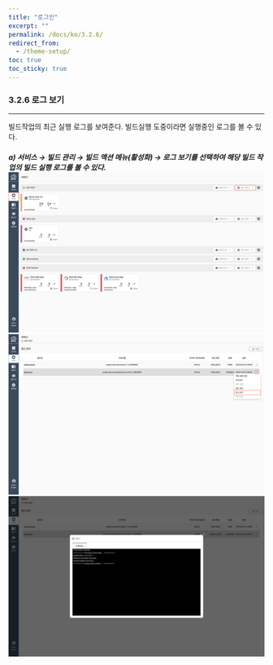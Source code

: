 ```yaml
---
title: "로그인"
excerpt: ""
permalink: /docs/ko/3.2.6/
redirect_from:
  - /theme-setup/
toc: true
toc_sticky: true
---
```


### 3.2.6 로그 보기

---

빌드작업의 최근 실행 로그를 보여준다. 빌드실행 도중이라면 실행중인 로그를 볼 수 있다.

##### **a\) 서비스 **→** 빌드 관리 **→ 빌드 액션 메뉴\(활성화\) → 로그 보기를** 선택하여 해당 빌드 작업의 빌드 실행 로그를 볼 수 있다.**![](/assets/KR/3.0.0/3.2.6_1.png)![](/assets/KR/3.0.0/3.2.6_2.png)![](/assets/KR/3.0.0/3.2.6_3.png)

